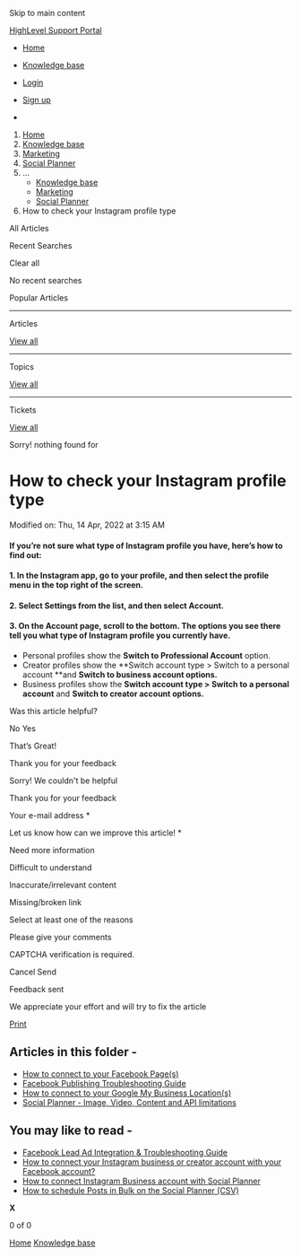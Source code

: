 Skip to main content

[ HighLevel Support Portal ](https://help.gohighlevel.com)

  * [ Home ](/support/home)
  * [ Knowledge base ](/support/solutions)

  * [Login](/support/login)
  * [Sign up](/support/signup)
  * 

  1. [Home](/support/home)
  2. [Knowledge base](/support/solutions)
  3. [Marketing](/support/solutions/48000449565)
  4. [Social Planner](/support/solutions/folders/48000684282)
  5. ... 
     * [Knowledge base](/support/solutions)
     * [Marketing](/support/solutions/48000449565)
     * [Social Planner](/support/solutions/folders/48000684282)
  6. How to check your Instagram profile type

All  Articles 

Recent Searches

Clear all

No recent searches

Popular Articles

* * *

Articles

[View all](/support/search/solutions)

* * *

Topics

[View all](/support/search/topics)

* * *

Tickets

[View all](/support/search/tickets)

Sorry! nothing found for   

# How to check your Instagram profile type

Modified on: Thu, 14 Apr, 2022 at 3:15 AM

#### If you’re not sure what type of Instagram profile you have, here’s how to find out:

####   

#### 1\. In the Instagram app, go to your profile, and then select the profile menu in the top right of the screen.

#### 2\. Select **Settings** from the list, and then select **Account**.

#### 3\. On the **Account** page, scroll to the bottom. The options you see there tell you what type of Instagram profile you currently have.

  * Personal profiles show the **Switch to Professional Account** option.
  * Creator profiles show the **Switch account type > Switch to a personal account **and **Switch to business account options.**
  * Business profiles show the **Switch account type > Switch to a personal account** and **Switch to creator account options.**

Was this article helpful?

No  Yes 

That’s Great!

Thank you for your feedback

Sorry! We couldn't be helpful

Thank you for your feedback

Your e-mail address *

Let us know how can we improve this article! *

Need more information 

Difficult to understand 

Inaccurate/irrelevant content 

Missing/broken link 

Select at least one of the reasons 

Please give your comments 

CAPTCHA verification is required. 

Cancel  Send 

Feedback sent

We appreciate your effort and will try to fix the article

[Print](javascript:print\(\))

## Articles in this folder -

  * [How to connect to your Facebook Page(s)](/support/solutions/articles/48001210327-how-to-connect-to-your-facebook-page-s-)
  * [Facebook Publishing Troubleshooting Guide](/support/solutions/articles/48001210328-facebook-publishing-troubleshooting-guide)
  * [How to connect to your Google My Business Location(s)](/support/solutions/articles/48001210325-how-to-connect-to-your-google-my-business-location-s-)
  * [Social Planner - Image, Video, Content and API limitations](/support/solutions/articles/48001210585-social-planner-image-video-content-and-api-limitations)

## You may like to read -

  * [Facebook Lead Ad Integration & Troubleshooting Guide](/support/solutions/articles/48000987779-facebook-lead-ad-integration-troubleshooting-guide)
  * [How to connect your Instagram business or creator account with your Facebook account?](/support/solutions/articles/48001213003-how-to-connect-your-instagram-business-or-creator-account-with-your-facebook-account-)
  * [How to connect Instagram Business account with Social Planner](/support/solutions/articles/48001213062-how-to-connect-instagram-business-account-with-social-planner)
  * [How to schedule Posts in Bulk on the Social Planner (CSV)](/support/solutions/articles/48001223431-how-to-schedule-posts-in-bulk-on-the-social-planner-csv-)

**X**

0 of 0 []()

[Home](/support/home) [Knowledge base](/support/solutions)
